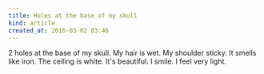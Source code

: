 ```yaml
---
title: Holes at the base of my skull
kind: article
created_at: 2016-03-02 03:46
---
```


2 holes at the base of my skull. My hair is wet. My shoulder sticky. It smells like iron. The ceiling is white. It's beautiful. I smile. I feel very light. 